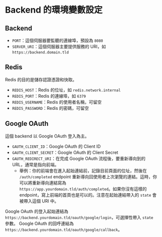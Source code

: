 # Backend 的環境變數設定

## Backend

- `PORT`：這個伺服器要監聽的連線埠，預設為 `8080`
- `SERVER_URI`：這個伺服器主要提供服務的 URI，如 `https://backend.domain.tld`

## Redis

Redis 的目的是儲存認證憑證和快取。

- `REDIS_HOST`：Redis 的位址，如 `redis.network.internal`
- `REDIS_PORT`：Redis 的連線埠，如 `6379`
- `REDIS_USERNAME`：Redis 的使用者名稱，可留空
- `REDIS_PASSWORD`：Redis 的密碼，可留空

## Google OAuth

這個 backend 以 Google OAuth 登入為主。

- `GAUTH_CLIENT_ID`：Google OAuth 的 Client ID
- `GAUTH_CLIENT_SECRET`：Google OAuth 的 Client Secret
- `GAUTH_REDIRECT_URI`：在完成 Google OAuth 流程後，要重新導向到的 URL，通常是指向前端。
  - 舉例：你的前端會在進入起始連結前，記錄目前頁面的位址，然後在 `/auth/completed` endpoint 重新導向回使用者上次瀏覽的連結。這時，你可以將重新導向連結寫為 `https://app.yourdomain.tld/auth/completed`。如果你沒有這樣的 endpoint，寫上前端的首頁也是可以的。注意在起始連結帶入的 `state` 會被帶入這個 URI 中。

Google OAuth 的登入起始連結為 `https://backend.yourdomain.tld/oauth/google/login`，可選擇性帶入 `state` 參數。
Google OAuth 的回呼連結為 `https://backend.yourdomain.tld/oauth/google/callback`。
